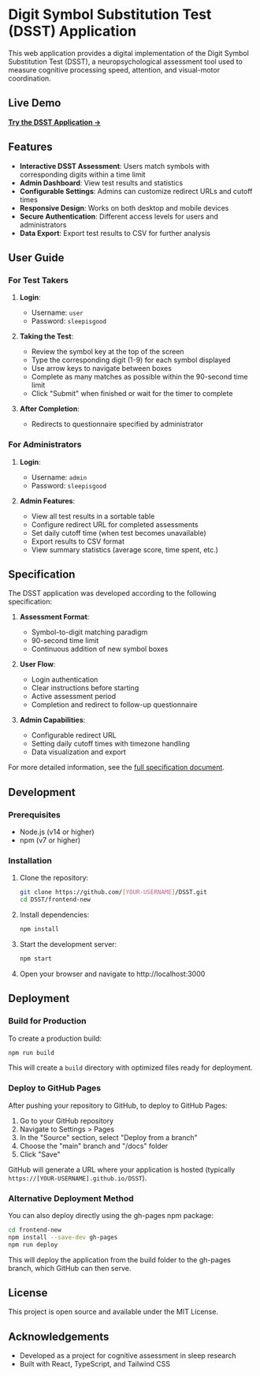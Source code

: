 # Digit Symbol Substitution Test (DSST) Application

This web application provides a digital implementation of the Digit Symbol Substitution Test (DSST), a neuropsychological assessment tool used to measure cognitive processing speed, attention, and visual-motor coordination.

## Live Demo

**[Try the DSST Application →](https://github.com/USER_NAME/DSST)**

## Features

- **Interactive DSST Assessment**: Users match symbols with corresponding digits within a time limit
- **Admin Dashboard**: View test results and statistics
- **Configurable Settings**: Admins can customize redirect URLs and cutoff times
- **Responsive Design**: Works on both desktop and mobile devices
- **Secure Authentication**: Different access levels for users and administrators
- **Data Export**: Export test results to CSV for further analysis

## User Guide

### For Test Takers

1. **Login**: 
   - Username: `user`
   - Password: `sleepisgood`

2. **Taking the Test**:
   - Review the symbol key at the top of the screen
   - Type the corresponding digit (1-9) for each symbol displayed
   - Use arrow keys to navigate between boxes
   - Complete as many matches as possible within the 90-second time limit
   - Click "Submit" when finished or wait for the timer to complete

3. **After Completion**:
   - Redirects to questionnaire specified by administrator

### For Administrators

1. **Login**: 
   - Username: `admin` 
   - Password: `sleepisgood`

2. **Admin Features**:
   - View all test results in a sortable table
   - Configure redirect URL for completed assessments
   - Set daily cutoff time (when test becomes unavailable)
   - Export results to CSV format
   - View summary statistics (average score, time spent, etc.)

## Specification

The DSST application was developed according to the following specification:

1. **Assessment Format**:
   - Symbol-to-digit matching paradigm
   - 90-second time limit
   - Continuous addition of new symbol boxes

2. **User Flow**:
   - Login authentication
   - Clear instructions before starting
   - Active assessment period
   - Completion and redirect to follow-up questionnaire

3. **Admin Capabilities**:
   - Configurable redirect URL
   - Setting daily cutoff times with timezone handling
   - Data visualization and export

For more detailed information, see the [full specification document](docs/DSST_SPEC.md).

## Development

### Prerequisites

- Node.js (v14 or higher)
- npm (v7 or higher)

### Installation

1. Clone the repository:
   ```bash
   git clone https://github.com/[YOUR-USERNAME]/DSST.git
   cd DSST/frontend-new
   ```

2. Install dependencies:
   ```bash
   npm install
   ```

3. Start the development server:
   ```bash
   npm start
   ```

4. Open your browser and navigate to http://localhost:3000

## Deployment

### Build for Production

To create a production build:

```bash
npm run build
```

This will create a `build` directory with optimized files ready for deployment.

### Deploy to GitHub Pages

After pushing your repository to GitHub, to deploy to GitHub Pages:

1. Go to your GitHub repository
2. Navigate to Settings > Pages
3. In the "Source" section, select "Deploy from a branch"
4. Choose the "main" branch and "/docs" folder
5. Click "Save"

GitHub will generate a URL where your application is hosted (typically `https://[YOUR-USERNAME].github.io/DSST`).

### Alternative Deployment Method

You can also deploy directly using the gh-pages npm package:

```bash
cd frontend-new
npm install --save-dev gh-pages
npm run deploy
```

This will deploy the application from the build folder to the gh-pages branch, which GitHub can then serve.

## License

This project is open source and available under the MIT License.

## Acknowledgements

- Developed as a project for cognitive assessment in sleep research
- Built with React, TypeScript, and Tailwind CSS
